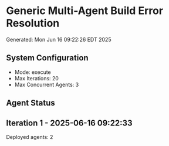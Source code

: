 # Generic Multi-Agent Build Error Resolution
Generated: Mon Jun 16 09:22:26 EDT 2025

## System Configuration
- Mode: execute
- Max Iterations: 20
- Max Concurrent Agents: 3

## Agent Status

## Iteration 1 - 2025-06-16 09:22:33
Deployed agents: 2
